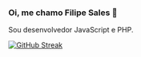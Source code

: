 ### Oi, me chamo Filipe Sales :metal:

Sou desenvolvedor JavaScript e PHP.

[![GitHub Streak](http://github-readme-streak-stats.herokuapp.com?user=filipesalesaraujo&theme=dark&hide_border=true)](https://git.io/streak-stats)
